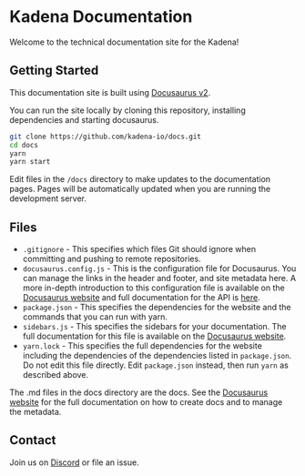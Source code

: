 # Kadena Documentation

Welcome to the technical documentation site for the Kadena!

## Getting Started

This documentation site is built using [Docusaurus v2](https://github.com/facebook/docusaurus).

You can run the site locally by cloning this repository, installing dependencies and starting docusaurus.

```sh
git clone https://github.com/kadena-io/docs.git
cd docs
yarn
yarn start
```

Edit files in the `/docs` directory to make updates to the documentation pages. Pages will be automatically updated when you are running the development server.

## Files

- `.gitignore` - This specifies which files Git should ignore when committing and pushing to remote repositories.
- `docusaurus.config.js` - This is the configuration file for Docusaurus. You can manage the links in the header and footer, and site metadata here. A more in-depth introduction to this configuration file is available on the [Docusaurus website](https://docusaurus.io/docs/configuration) and full documentation for the API is [here](https://docusaurus.io/docs/docusaurus.config.js).
- `package.json` - This specifies the dependencies for the website and the commands that you can run with yarn.
- `sidebars.js` - This specifies the sidebars for your documentation. The full documentation for this file is available on the [Docusaurus website](https://docusaurus.io/docs/sidebar).
- `yarn.lock` - This specifies the full dependencies for the website including the dependencies of the dependencies listed in `package.json`. Do not edit this file directly. Edit `package.json` instead, then run `yarn` as described above.

The .md files in the docs directory are the docs. See the [Docusaurus website](https://docusaurus.io/docs/docs-introduction) for the full documentation on how to create docs and to manage the metadata.

## Contact

Join us on [Discord](https://discord.com/invite/bsUcWmX) or file an issue.
